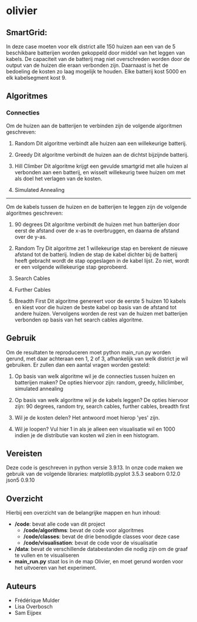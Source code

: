 # olivier

## SmartGrid:

In deze case moeten voor elk district alle 150 huizen aan een van de 5 beschikbare batterijen worden gekoppeld door middel van het leggen van kabels. De capaciteit van de batterij mag niet overschreden worden door de output van de huizen die eraan verbonden zijn. Daarnaast is het de bedoeling de kosten zo laag mogelijk te houden. Elke batterij kost 5000 en elk kabelsegment kost 9.

## Algoritmes
### Connecties
Om de huizen aan de batterijen te verbinden zijn de volgende algoritmen geschreven:
1. Random
Dit algoritme verbindt alle huizen aan een willekeurige batterij.

2. Greedy
Dit algoritme verbindt de huizen aan de dichtst bijzijnde batterij.

3. Hill Climber
Dit algoritme krijgt een gevulde smartgrid met alle huizen al verbonden aan een batterij, en wisselt willekeurig twee huizen om met als doel het verlagen van de kosten.

4. Simulated Annealing
---

Om de kabels tussen de huizen en de batterijen te leggen zijn de volgende algoritmes geschreven:
1. 90 degrees
Dit algoritme verbindt de huizen met hun batterijen door eerst de afstand over de x-as te overbruggen, en daarna de afstand over de y-as.

2. Random Try
Dit algoritme zet 1 willekeurige stap en berekent de nieuwe afstand tot de batterij. Indien de stap de kabel dichter bij de batterij heeft gebracht wordt de stap opgeslagen in de kabel lijst. Zo niet, wordt er een volgende willekeurige stap geprobeerd.

3. Search Cables

4. Further Cables

5. Breadth First
Dit algoritme genereert voor de eerste 5 huizen 10 kabels en kiest voor die huizen de beste kabel op basis van de afstand tot andere huizen. Vervolgens worden de rest van de huizen met batterijen verbonden op basis van het search cables algoritme.



## Gebruik
Om de resultaten te reproduceren moet python main_run.py worden gerund, met daar achteraan een 1, 2 of 3, afhankelijk van welk district je wil gebruiken.
Er zullen dan een aantal vragen worden gesteld:
1. Op basis van welk algoritme wil je de connecties tussen huizen en batterijen maken?
De opties hiervoor zijn: random, greedy, hillclimber, simulated annealing

2. Op basis van welk algoritme wil je de kabels leggen?
De opties hiervoor zijn: 90 degrees, random try, search cables,  further cables, breadth first

3. Wil je de kosten delen?
Het antwoord moet hierop 'yes' zijn.

4. Wil je loopen?
Vul hier 1 in als je alleen een visualisatie wil en 1000 indien je de distributie van kosten wil zien in een histogram.

## Vereisten
Deze code is geschreven in python versie 3.9.13. In onze code maken we gebruik van de volgende libraries:
matplotlib.pyplot 3.5.3
seaborn 0.12.0
json5 0.9.10

## Overzicht
Hierbij een overzicht van de belangrijke mappen en hun inhoud:

- **/code**: bevat alle code van dit project
  - **/code/algorithms**: bevat de code voor algoritmes
  - **/code/classes**: bevat de drie benodigde classes voor deze case
  - **/code/visualisation**: bevat de code voor de visualisatie
- **/data**: bevat de verschillende databestanden die nodig zijn om de graaf te vullen en te visualiseren
- **main_run.py** staat los in de map Olivier, en moet gerund worden voor het uitvoeren van het experiment.

## Auteurs
- Frédérique Mulder
- Lisa Overbosch
- Sam Eijpex

